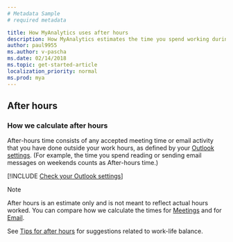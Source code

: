```yaml
---
# Metadata Sample
# required metadata

title: How MyAnalytics uses after hours
description: How MyAnalytics estimates the time you spend working during your official time off.
author: paul9955
ms.author: v-pascha
ms.date: 02/14/2018
ms.topic: get-started-article
localization_priority: normal 
ms.prod: mya
---
```


## After hours 

### How we calculate after hours
After-hours time consists of any accepted meeting time or email activity that you have done outside your work hours, as defined by your [Outlook settings](https://outlook.office.com/owa/?path=/options/calendarappearance). (For example, the time you spend reading or sending email messages on weekends counts as After-hours time.) 

[!INCLUDE [Check your Outlook settings](../../Includes/to-check-your-outlook-settings.md)]

> [!Note]  
> After hours is an estimate only and is not meant to reflect actual hours worked. You can compare how we calculate the times for [Meetings](MyA-DB-Meetings.md) and for [Email](MyA-DB-Emails.md). 

See [Tips for after hours](../../Overview/Tips.md#tips-for-after-hours) for suggestions related to work-life balance.
